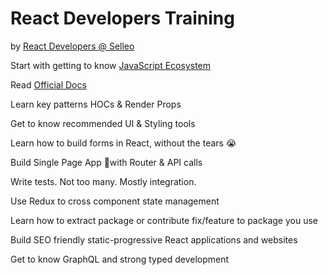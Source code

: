 # React Developers Training

by [React Developers @ Selleo](https://selleo.com)

Start with getting to know [JavaScript Ecosystem](https://tb.gitbooks.io/react-developers-training/content/chapter1.html)

Read [Official Docs](https://reactjs.org/docs/)

Learn key patterns  HOCs & Render Props

Get to know recommended UI & Styling tools

Learn how to build forms in React, without the tears 😭

Build Single Page App 🚀with Router & API calls

Write tests. Not too many. Mostly integration.

Use Redux to cross component state management

Learn how to extract package or contribute fix/feature to package you use

Build SEO friendly static-progressive React applications and websites

Get to know GraphQL and strong typed development


